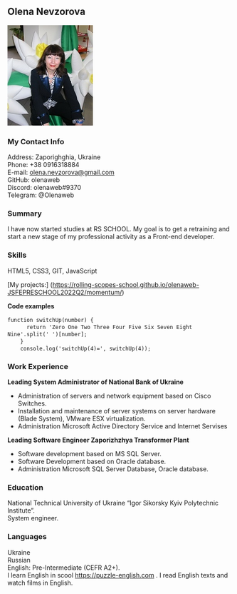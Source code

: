 ## **Olena Nevzorova**

![Olena Nevzorova](assets/images/olena.jpg)

### **My Contact Info**

Address: Zaporighghia, Ukraine  
Phone: +38 0916318884  
E-mail: olena.nevzorova@gmail.com  
GitHub: olenaweb  
Discord: olenaweb#9370  
Telegram: @Olenaweb

### **Summary**

I have now started studies at RS SCHOOL. My goal is to get a retraining and start a new stage of my professional activity as a Front-end developer.

### **Skills**

HTML5, CSS3, GIT, JavaScript 

[My projects:] (https://rolling-scopes-school.github.io/olenaweb-JSFEPRESCHOOL2022Q2/momentum/)

**Code examples**

```
function switchUp(number) {
      return 'Zero One Two Three Four Five Six Seven Eight Nine'.split(' ')[number];
    }
    console.log('switchUp(4)=', switchUp(4));
```

### **Work Experience**

**Leading System Administrator of National Bank of Ukraine**

- Administration of servers and network equipment based on Cisco Switches.
- Installation and maintenance of server systems on server hardware (Blade System), VMware ESX virtualization.
- Administration Microsoft Active Directory Service and Internet Servises

**Leading Software Engineer Zaporizhzhya Transformer Plant**

- Software development based on MS SQL Server.
- Software Development based on Oracle database.
- Administration Microsoft SQL Server Database, Oracle database.

### **Education**

National Technical University of Ukraine “Igor Sikorsky Kyiv Polytechnic Institute”.  
System engineer.

### **Languages**
Ukraine  
Russian  
English: Pre-Intermediate (CEFR A2+).  
I learn English in scool https://puzzle-english.com . I read English texts and watch films in English.